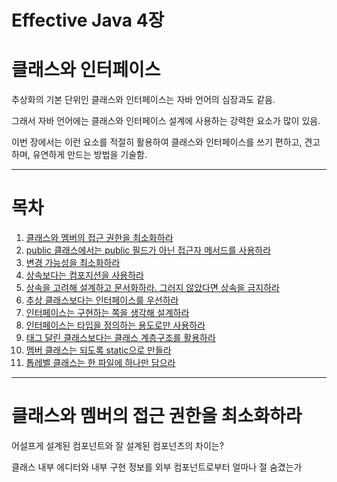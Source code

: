 # Effective Java 4장
# 클래스와 인터페이스

추상화의 기본 단위인 클래스와 인터페이스는 자바 언어의 심장과도 같음.

그래서 자바 언어에는 클래스와 인터페이스 설계에 사용하는 강력한 요소가 많이 있음.

이번 장에서는 이런 요소를 적절히 활용하여 클래스와 인터페이스를 쓰기 편하고, 견고하며, 유연하게 만드는 방법을 기술함.

---

# 목차

1. [클래스와 멤버의 접근 권한을 최소화하라](#클래스와-멤버의-접근-권한을-최소화하라)
2. [public 클래스에서는 public 필드가 아닌 접근자 메서드를 사용하라](#public-클래스에서는-public-필드가-아닌-접근자-메서드를-사용하라)
3. [변경 가능성을 최소화하라](#변경-가능성을-최소화하라)
4. [상속보다는 컴포지션을 사용하라](#상속보다는-컴포지션을-사용하라)
5. [상속을 고려해 설계하고 문서화하라. 그러지 않았다면 상속을 금지하라](#상속을-고려해-설계하고-문서화하라.-그러지-않았다면-상속을-금지하라)
6. [추상 클래스보다는 인터페이스를 우선하라](#추상-클래스보다는-인터페이스를-우선하라)
7. [인터페이스는 구현하는 쪽을 생각해 설계하라](#인터페이스는-구현하는-쪽을-생각해-설계하라)
8. [인터페이스는 타입을 정의하는 용도로만 사용하라](#인터페이스는-타입을-정의하는-용도로만-사용하라)
9. [태그 달린 클래스보다는 클래스 계층구조를 활용하라](#태그-달린-클래스보다는-클래스-계층구조를-활용하라)
10. [멤버 클래스는 되도록 static으로 만들라](#멤버-클래스는-되도록-static으로-만들라)
11. [톱레벨 클래스는 한 파일에 하나만 담으라](#톱레벨-클래스는-한-파일에-하나만-담으라)

---

# 클래스와 멤버의 접근 권한을 최소화하라

어설프게 설계된 컴포넌트와 잘 설계된 컴포넌츠의 차이는?

클래스 내부 에디터와 내부 구현 정보를 외부 컴포넌트로부터 얼마나 절 숨겼는가

